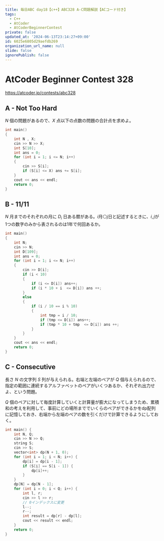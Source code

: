 ```yaml
---
title: 毎日ABC day18【c++】ABC328 A-C問題解説【ACコード付き】
tags:
  - C++
  - AtCoder
  - AtCoderBeginnerContest
private: false
updated_at: '2024-06-13T23:14:27+09:00'
id: 6025e6805d29aefdb269
organization_url_name: null
slide: false
ignorePublish: false
---
```

# AtCoder Beginner Contest 328

https://atcoder.jp/contests/abc328

## A - Not Too Hard
$N$ 個の問題があるので、$X$ 点以下の点数の問題の合計点を求めよ。

```cpp
int main()
{
	int N , X;
	cin >> N >> X;
	int S[10];
	int ans = 0;
	for (int i = 1; i <= N; i++)
	{
		cin >> S[i];
		if (S[i] <= X) ans += S[i];
	}
	cout << ans << endl;
	return 0;
}
```
## B - 11/11
$N$ 月までのそれぞれの月に $D_{i}$ 日ある暦がある。$i$月⚪$j$日と記述するときに、$i , j$が1つの数字のみから表されるのは1年で何回あるか。

```cpp
int main()
{
	int N;
	cin >> N;
	int D[109];
	int ans = 0;
	for (int i = 1; i <= N; i++)
	{
		cin >> D[i];
		if (i < 10)
		{
			if (i <= D[i]) ans++;
			if (i * 10 + i  <= D[i]) ans ++;
		}
		else
		{
			if (i / 10 == i % 10)
			{
				int tmp = i / 10;
				if (tmp <= D[i]) ans++;
				if (tmp * 10 + tmp  <= D[i]) ans ++;
			}
		}
	}
	cout << ans << endl;
	return 0;
}
```
## C - Consecutive
長さ $N$ の文字列 $S$ 列が与えられる。右端と左端のペアが $Q$ 個与えられるので、指定の範囲に連続するアルファベットのペアがいくつあるか、それぞれ出力せよ、という問題。

$Q$ 個のペアに対して毎度計算していくと計算量が膨大になってしまうため、累積和の考えを利用して、事前にどの場所まででいくらのペアができるかをdp配列に記憶しておき、右端から左端のペアの数を引くだけで計算できるようにしておく。

```cpp
int main() {
    int N, Q;
    cin >> N >> Q;
    string S;
    cin >> S;
    vector<int> dp(N + 1, 0); 
    for (int i = 1; i < N; i++) {
        dp[i] = dp[i - 1];
        if (S[i] == S[i - 1]) {
            dp[i]++;
        }
    }
    dp[N] = dp[N - 1];
    for (int i = 0; i < Q; i++) {
        int l, r;
        cin >> l >> r;
		// 0インデックスに変更
        l--;
        r--;
        int result = dp[r] - dp[l];
        cout << result << endl;
    }
    return 0;
}
```
